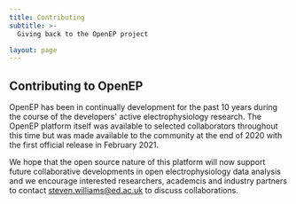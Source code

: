 ```yaml
---
title: Contributing
subtitle: >-
  Giving back to the OpenEP project

layout: page
---
```


## Contributing to OpenEP

OpenEP has been in continually development for the past 10 years during the course of the developers' active electrophysiology research. The OpenEP platform itself was available to selected collaborators throughout this time but was made available to the community at the end of 2020 with the first official release in February 2021. 

We hope that the open source nature of this platform will now support future collaborative developments in open electrophysiology data analysis and we encourage interested researchers, academcis and industry partners to contact [steven.williams@ed.ac.uk](mailto:steven.williams@.ed.ac.uk) to discuss collaborations.

